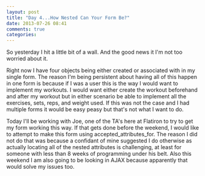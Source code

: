 ```yaml
---
layout: post
title: "Day 4...How Nested Can Your Form Be?"
date: 2013-07-26 08:41
comments: true
categories: 
---
```

So yesterday I hit a little bit of a wall.  And the good news it I'm not too worried about it.  

Right now I have four objects being either created or associated with in my single form.  The reason I'm being persistent about having all of this happen in one form is because if I was a user this is the way I would want to implement my workouts.  I would want either create the workout beforehand and after my workout but in either scenario be able to implement all the exercises, sets, reps, and weight used.  If this was not the case and I had multiple forms it would be easy peasy but that's not what I want to do.

Today I'll be working with Joe, one of the TA's here at Flatiron to try to get my form working this way.  If that gets done before the weekend, I would like to attempt to make this form using accepted_attributes_for.  The reason I did not do that was because a confidant of mine suggested I do otherwise as actually locating all of the nested attributes is challenging, at least for someone with less than 8 weeks of programming under his belt.  Also this weekend I am also going to be looking in AJAX because apparently that would solve my issues too.